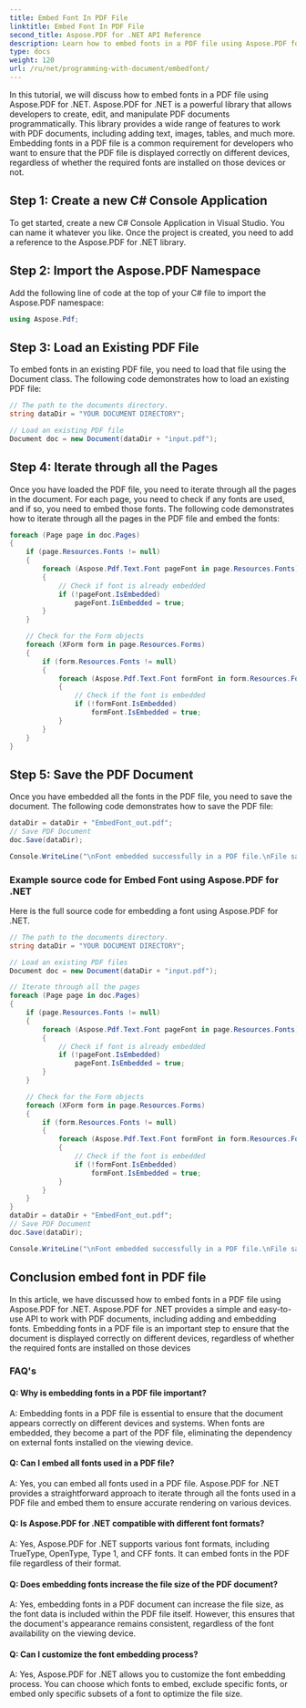 ```yaml
---
title: Embed Font In PDF File
linktitle: Embed Font In PDF File
second_title: Aspose.PDF for .NET API Reference
description: Learn how to embed fonts in a PDF file using Aspose.PDF for .NET with this step-by-step guide. Ensure your documents are displayed correctly on any device.
type: docs
weight: 120
url: /ru/net/programming-with-document/embedfont/
---
```

In this tutorial, we will discuss how to embed fonts in a PDF file using Aspose.PDF for .NET. Aspose.PDF for .NET is a powerful library that allows developers to create, edit, and manipulate PDF documents programmatically. This library provides a wide range of features to work with PDF documents, including adding text, images, tables, and much more. Embedding fonts in a PDF file is a common requirement for developers who want to ensure that the PDF file is displayed correctly on different devices, regardless of whether the required fonts are installed on those devices or not.

## Step 1: Create a new C# Console Application
To get started, create a new C# Console Application in Visual Studio. You can name it whatever you like. Once the project is created, you need to add a reference to the Aspose.PDF for .NET library.

## Step 2: Import the Aspose.PDF Namespace
Add the following line of code at the top of your C# file to import the Aspose.PDF namespace:

```csharp
using Aspose.Pdf;
```

## Step 3: Load an Existing PDF File
To embed fonts in an existing PDF file, you need to load that file using the Document class. The following code demonstrates how to load an existing PDF file:

```csharp
// The path to the documents directory.
string dataDir = "YOUR DOCUMENT DIRECTORY";

// Load an existing PDF file
Document doc = new Document(dataDir + "input.pdf");
```

## Step 4: Iterate through all the Pages
Once you have loaded the PDF file, you need to iterate through all the pages in the document. For each page, you need to check if any fonts are used, and if so, you need to embed those fonts. The following code demonstrates how to iterate through all the pages in the PDF file and embed the fonts:

```csharp
foreach (Page page in doc.Pages)
{
    if (page.Resources.Fonts != null)
    {
        foreach (Aspose.Pdf.Text.Font pageFont in page.Resources.Fonts)
        {
            // Check if font is already embedded
            if (!pageFont.IsEmbedded)
                pageFont.IsEmbedded = true;
        }
    }

    // Check for the Form objects
    foreach (XForm form in page.Resources.Forms)
    {
        if (form.Resources.Fonts != null)
        {
            foreach (Aspose.Pdf.Text.Font formFont in form.Resources.Fonts)
            {
                // Check if the font is embedded
                if (!formFont.IsEmbedded)
                    formFont.IsEmbedded = true;
            }
        }
    }
}
```

## Step 5: Save the PDF Document
Once you have embedded all the fonts in the PDF file, you need to save the document. The following code demonstrates how to save the PDF file:

```csharp
dataDir = dataDir + "EmbedFont_out.pdf";
// Save PDF Document
doc.Save(dataDir);

Console.WriteLine("\nFont embedded successfully in a PDF file.\nFile saved at " + dataDir);
```

### Example source code for Embed Font using Aspose.PDF for .NET

Here is the full source code for embedding a font using Aspose.PDF for .NET.


```csharp
// The path to the documents directory.
string dataDir = "YOUR DOCUMENT DIRECTORY";

// Load an existing PDF files
Document doc = new Document(dataDir + "input.pdf");

// Iterate through all the pages
foreach (Page page in doc.Pages)
{
	if (page.Resources.Fonts != null)
	{
		foreach (Aspose.Pdf.Text.Font pageFont in page.Resources.Fonts)
		{
			// Check if font is already embedded
			if (!pageFont.IsEmbedded)
				pageFont.IsEmbedded = true;
		}
	}

	// Check for the Form objects
	foreach (XForm form in page.Resources.Forms)
	{
		if (form.Resources.Fonts != null)
		{
			foreach (Aspose.Pdf.Text.Font formFont in form.Resources.Fonts)
			{
				// Check if the font is embedded
				if (!formFont.IsEmbedded)
					formFont.IsEmbedded = true;
			}
		}
	}
}
dataDir = dataDir + "EmbedFont_out.pdf";
// Save PDF Document
doc.Save(dataDir);

Console.WriteLine("\nFont embedded successfully in a PDF file.\nFile saved at " + dataDir);
```


## Conclusion embed font in PDF file
In this article, we have discussed how to embed fonts in a PDF file using Aspose.PDF for .NET. Aspose.PDF for .NET provides a simple and easy-to-use API to work with PDF documents, including adding and embedding fonts. Embedding fonts in a PDF file is an important step to ensure that the document is displayed correctly on different devices, regardless of whether the required fonts are installed on those devices

### FAQ's

#### Q: Why is embedding fonts in a PDF file important?

A: Embedding fonts in a PDF file is essential to ensure that the document appears correctly on different devices and systems. When fonts are embedded, they become a part of the PDF file, eliminating the dependency on external fonts installed on the viewing device.

#### Q: Can I embed all fonts used in a PDF file?

A: Yes, you can embed all fonts used in a PDF file. Aspose.PDF for .NET provides a straightforward approach to iterate through all the fonts used in a PDF file and embed them to ensure accurate rendering on various devices.

#### Q: Is Aspose.PDF for .NET compatible with different font formats?

A: Yes, Aspose.PDF for .NET supports various font formats, including TrueType, OpenType, Type 1, and CFF fonts. It can embed fonts in the PDF file regardless of their format.

#### Q: Does embedding fonts increase the file size of the PDF document?

A: Yes, embedding fonts in a PDF document can increase the file size, as the font data is included within the PDF file itself. However, this ensures that the document's appearance remains consistent, regardless of the font availability on the viewing device.

#### Q: Can I customize the font embedding process?

A: Yes, Aspose.PDF for .NET allows you to customize the font embedding process. You can choose which fonts to embed, exclude specific fonts, or embed only specific subsets of a font to optimize the file size.